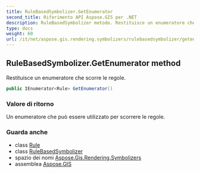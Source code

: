 ```yaml
---
title: RuleBasedSymbolizer.GetEnumerator
second_title: Riferimento API Aspose.GIS per .NET
description: RuleBasedSymbolizer metodo. Restituisce un enumeratore che scorre le regole.
type: docs
weight: 60
url: /it/net/aspose.gis.rendering.symbolizers/rulebasedsymbolizer/getenumerator/
---
```

## RuleBasedSymbolizer.GetEnumerator method

Restituisce un enumeratore che scorre le regole.

```csharp
public IEnumerator<Rule> GetEnumerator()
```

### Valore di ritorno

Un enumeratore che può essere utilizzato per scorrere le regole.

### Guarda anche

* class [Rule](../../rule/)
* class [RuleBasedSymbolizer](../)
* spazio dei nomi [Aspose.Gis.Rendering.Symbolizers](../../rulebasedsymbolizer/)
* assemblea [Aspose.GIS](../../../)



